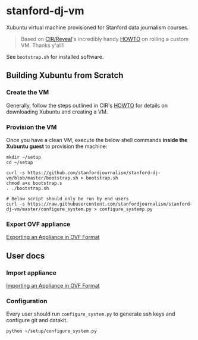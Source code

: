 # stanford-dj-vm

Xubuntu virtual machine provisioned for Stanford data journalism
courses.

> Based on [CIR/Reveal][]'s incredibly handy [HOWTO][] on rolling a
> custom VM. Thanks y'all!l

See `bootstrap.sh` for installed software.

[CIR/Reveal]: https://github.com/cirlabs
[HOWTO]: https://github.com/cirlabs/vm/blob/master/HOWTO.md


## Building Xubuntu from Scratch

### Create the VM

Generally, follow the steps outlined in CIR's [HOWTO][]
for details on downloading Xubuntu and creating a VM.


### Provision the VM

Once you have a clean VM, execute the below shell commands **inside the Xubuntu guest**
to provision the machine:

```
mkdir ~/setup
cd ~/setup

curl -s https://github.com/stanfordjournalism/stanford-dj-vm/blob/master/bootstrap.sh > bootstrap.sh
chmod a+x bootstrap.s
. ./bootstrap.sh

# Below script should only be run by end users
curl -s https://raw.githubusercontent.com/stanfordjournalism/stanford-dj-vm/master/configure_system.py > configure_systemp.py
```
### Export OVF appliance

[Exporting an Appliance in OVF
Format](https://www.virtualbox.org/manual/ch01.html#ovf-export-appliance)

## User docs

### Import appliance

[Importing an Appliance in OVF Format](https://www.virtualbox.org/manual/ch01.html#ovf-import-appliance)

### Configuration

Every user should run `configure_system.py` to generate ssh keys and
configure git and datakit.

```
python ~/setup/configure_system.py
```
